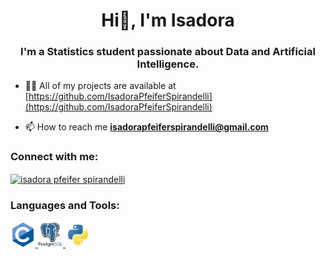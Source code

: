 <h1 align="center">Hi👋, I'm Isadora</h1>
<h3 align="center">I'm a Statistics student passionate about Data and Artificial Intelligence.</h3>

- 👨‍💻 All of my projects are available at [https://github.com/IsadoraPfeiferSpirandelli](https://github.com/IsadoraPfeiferSpirandelli)

- 📫 How to reach me **isadorapfeiferspirandelli@gmail.com**

<h3 align="left">Connect with me:</h3>
<p align="left">
<a href="https://linkedin.com/in/isadora pfeifer spirandelli" target="blank"><img align="center" src="https://raw.githubusercontent.com/rahuldkjain/github-profile-readme-generator/master/src/images/icons/Social/linked-in-alt.svg" alt="isadora pfeifer spirandelli" height="30" width="40" /></a>
</p>

<h3 align="left">Languages and Tools:</h3>
<p align="left"> <a href="https://www.cprogramming.com/" target="_blank" rel="noreferrer"> <img src="https://raw.githubusercontent.com/devicons/devicon/master/icons/c/c-original.svg" alt="c" width="40" height="40"/> </a> <a href="https://www.postgresql.org" target="_blank" rel="noreferrer"> <img src="https://raw.githubusercontent.com/devicons/devicon/master/icons/postgresql/postgresql-original-wordmark.svg" alt="postgresql" width="40" height="40"/> </a> <a href="https://www.python.org" target="_blank" rel="noreferrer"> <img src="https://raw.githubusercontent.com/devicons/devicon/master/icons/python/python-original.svg" alt="python" width="40" height="40"/> </a> </p>

